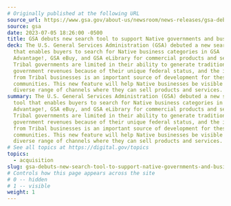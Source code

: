 ```yaml
---
# Originally published at the following URL
source_url: https://www.gsa.gov/about-us/newsroom/news-releases/gsa-debuts-new-search-tool-to-support-native-governments-07052023
source: gsa
date: 2023-07-05 18:26:00 -0500
title: GSA debuts new search tool to support Native governments and businesses
deck: The U.S. General Services Administration (GSA) debuted a new search tool
  that enables buyers to search for Native business categories in GSA
  Advantage!, GSA eBuy, and GSA eLibrary for commercial products and services.
  Tribal governments are limited in their ability to generate traditional
  government revenues because of their unique federal status, and the income
  from Tribal businesses is an important source of development for these
  communities. This new feature will help Native businesses be visible in a
  diverse range of channels where they can sell products and services.
summary: The U.S. General Services Administration (GSA) debuted a new search
  tool that enables buyers to search for Native business categories in GSA
  Advantage!, GSA eBuy, and GSA eLibrary for commercial products and services.
  Tribal governments are limited in their ability to generate traditional
  government revenues because of their unique federal status, and the income
  from Tribal businesses is an important source of development for these
  communities. This new feature will help Native businesses be visible in a
  diverse range of channels where they can sell products and services.
# See all topics at https://digital.gov/topics
topics:
  - acquisition
slug: gsa-debuts-new-search-tool-to-support-native-governments-and-businesses
# Controls how this page appears across the site
# 0 -- hidden
# 1 -- visible
weight: 1
---
```

